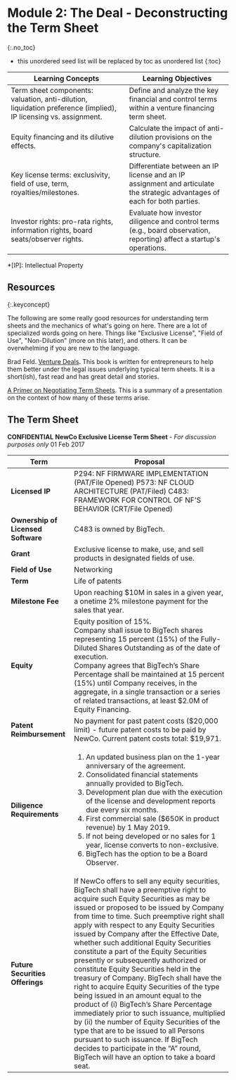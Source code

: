 # Module 2: The Deal - Deconstructing the Term Sheet
{:.no_toc}

* this unordered seed list will be replaced by toc as unordered list
{:toc}

| Learning Concepts | Learning Objectives |
| ------ | -------- |
|Term sheet components: valuation, anti-dilution, liquidation preference (implied), IP licensing vs. assignment. | Define and analyze the key financial and control terms within a venture financing term sheet. |
| Equity financing and its dilutive effects. | Calculate the impact of anti-dilution provisions on the company's capitalization structure.|
| Key license terms: exclusivity, field of use, term, royalties/milestones. | Differentiate between an IP license and an IP assignment and articulate the strategic advantages of each for both parties.|
| Investor rights: pro-rata rights, information rights, board seats/observer rights. | Evaluate how investor diligence and control terms (e.g., board observation, reporting) affect a startup's operations.|

*[IP]: Intellectual Property

## Resources
{:.keyconcept}

The following are some really good resources for understanding term sheets and the mechanics of what's going on here. There are a lot of specialized words going on here. Things like "Exclusive License", "Field of Use", "Non-Dilution" (more on this later), and others. It can be overwhelming if you are new to the language.

Brad Feld. [Venture Deals](https://venturedeals.com/). This book is written for entrepreneurs to help them better under the legal issues underlying typical term sheets. It is a short(ish), fast read and has great detail and stories.

[A Primer on Negotiating Term Sheets](./02-Negotiating-term-sheets.md). This is a summary of a presentation on the context of how many of these terms arise.

## The Term Sheet

**CONFIDENTIAL**
**NewCo Exclusive License Term Sheet** - *For discussion purposes only*
01 Feb 2017

| Term | Proposal |
| --- | ---|
| **Licensed IP** | P294: NF FIRMWARE IMPLEMENTATION (PAT/File Opened)  P573: NF CLOUD ARCHITECTURE (PAT/Filed)  C483: FRAMEWORK FOR CONTROL OF NF'S BEHAVIOR (CRT/File Opened) |
| **Ownership of Licensed Software** | C483 is owned by BigTech.|
| **Grant** | Exclusive license to make, use, and sell products in designated fields of use.|
| **Field of Use** | Networking |
| **Term** | Life of patents |
| **Milestone Fee** | Upon reaching $10M in sales in a given year, a onetime 2% milestone payment for the sales that year. |
| **Equity** | Equity position of 15%.<br>Company shall issue to BigTech shares representing 15 percent (15%) of the Fully-Diluted Shares Outstanding as of the date of execution.<br>Company agrees that BigTech’s Share Percentage shall be maintained at 15 percent (15%) until Company receives, in the aggregate, in a single transaction or a series of related transactions, at least $2.0M of Equity Financing. |
| **Patent Reimbursement** | No payment for past patent costs ($20,000 limit) - future patent costs to be paid by NewCo. Current patent costs total: $19,971. |
| **Diligence Requirements** |  <ol><li>An updated business plan on the 1-year anniversary of the agreement.</li><li>Consolidated financial statements annually provided to BigTech.</li><li>Development plan due with the execution of the license and development reports due every six months.</li><li>First commercial sale ($650K in product revenue) by 1 May 2019.</li><li>If not being developed or no sales for 1 year, license converts to non-exclusive.</li><li>BigTech has the option to be a Board Observer.</li></ol>|
| **Future Securities Offerings** | If NewCo offers to sell any equity securities, BigTech shall have a preemptive right to acquire such Equity Securities as may be issued or proposed to be issued by Company from time to time. Such preemptive right shall apply with respect to any Equity Securities issued by Company after the Effective Date, whether such additional Equity Securities constitute a part of the Equity Securities presently or subsequently authorized or constitute Equity Securities held in the treasury of Company. BigTech shall have the right to acquire Equity Securities of the type being issued in an amount equal to the product of (i) BigTech’s Share Percentage immediately prior to such issuance, multiplied by (ii) the number of Equity Securities of the type that are to be issued to all Persons pursuant to such issuance. If BigTech decides to participate in the “A” round, BigTech will have an option to take a board seat. |
